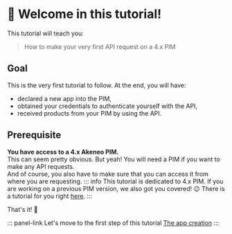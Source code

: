 # 👋 Welcome in this tutorial!

This tutorial will teach you:
> How to make your very first API request on a 4.x PIM

## Goal
This is the very first tutorial to follow. At the end, you will have:
- declared a new app into the PIM,
- obtained your credentials to authenticate yourself with the API,
- received products from your PIM by using the API.

## Prerequisite

<i class="fa fa-check-square"></i> **You have access to a 4.x Akeneo PIM.**  
This can seem pretty obvious. But yeah! You will need a PIM if you want to make any API requests.  
And of course, you also have to make sure that you can access it from where you are requesting.
::: info
This tutorial is dedicated to 4.x PIM. If you are working on a previous PIM version, we also got you covered! :wink: There is a tutorial for you right [here](/getting-started/my-first-tutorial-old/welcome.html).
::: 

That's it! :tada:

::: panel-link Let's move to the first step of this tutorial [The app creation](/getting-started/your-first-tutorial-4x/step-1.html)
:::


